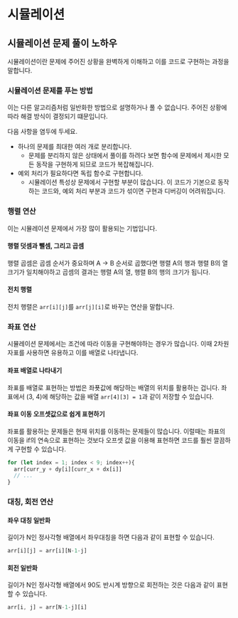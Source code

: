 # 시뮬레이션

## 시뮬레이션 문제 풀이 노하우

시뮬레이션이란 문제에 주어진 상황을 완벽하게 이해하고 이를 코드로 구현하는 과정을 말합니다.

### 시뮬레이션 문제를 푸는 방법

이는 다른 알고리즘처럼 일반화한 방법으로 설명하거나 풀 수 없습니다. 주어진 상황에 따라 해결 방식이 결정되기 떄문입니다.

다음 사항을 염두에 두세요.

- 하나의 문제를 최대한 여러 개로 분리합니다.
    - 문제를 분리하지 않은 상태에서 풀이를 하려다 보면 함수에 문제에서 제시한 모든 동작을 구현하게 되므로 코드가 복잡해집니다.
- 예외 처리가 필요하다면 독립 함수로 구현합니다.
    - 시뮬레이션 특성상 문제에서 구현할 부분이 많습니다. 이 코드가 기본으로 동작하는 코드와, 예외 처리 부분과 코드가 섞이면 구현과 디버깅이 어려워집니다.

### 행렬 연산

이는 시뮬레이션 문제에서 가장 많이 활용되는 기법입니다.

#### 행렬 덧셈과 뺄셈, 그리고 곱셈

행렬 곱셈은 곱셈 순서가 중요하며 A -> B 순서로 곱했다면 행렬 A의 행과 행렬 B의 열 크기가 일치해야하고 곱셈의 결과는 행렬 A의 열, 행렬 B의 행의 크기가 됩니다.

#### 전치 행렬

전치 행렬은 `arr[i][j]`를 `arr[j][i]`로 바꾸는 연산을 말합니다.

### 좌표 연산

시뮬레이션 문제에서는 조건에 따라 이동을 구현해야하는 경우가 많습니다. 이때 2차원 자표를 사용하면 유용하고 이를 배열로 나타냅니다.

#### 좌표 배열로 나타내기

좌표를 배열로 표현하는 방법은 좌푯값에 해당하는 배열의 위치를 활용하는 겁니다. 좌표에서 (3, 4)에 해당하는 값을 배열 `arr[4][3] = 1`과 같이 저장할 수 있습니다.

#### 좌표 이동 오프셋값으로 쉽게 표현하기

좌표를 활용하는 문제들은 현재 위치를 이동하는 문제들이 많습니다. 이럴때는 좌표의 이동을 if의 연속으로 표현하는 것보다 오프셋 값을 이용해 표현하면 코드를 훨씬 깔끔하게 구현할 수 있습니다.

```Javascript
for (let index = 1; index < 9; index++){
  arr[curr_y + dy[i][curr_x + dx[i]]
  // ...  
}
```

### 대칭, 회전 연산

#### 좌우 대칭 일반화

길이가 N인 정사각형 배열에서 좌우대칭을 하면 다음과 같이 표현할 수 있습니다.

```Javascript
arr[i][j] = arr[i][N-1-j]
```

#### 회전 일반화

길이가 N인 정사각형 배열에서 90도 반시계 방향으로 회전하는 것은 다음과 같이 표현할 수 있습니다.

```Javascript
arr[i, j] = arr[N-1-j][i]
```